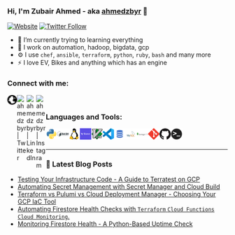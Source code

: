 ### Hi, I'm Zubair Ahmed - aka [ahmedzbyr][website] 👋

[![Website](https://img.shields.io/website?label=ahmedzbyr.gitlab.io&style=for-the-badge&url=https%3A%2F%2Fahmedzbyr.gitlab.io)](https://ahmedzbyr.gitlab.io/)
[![Twitter Follow](https://img.shields.io/twitter/follow/ahmedzbyr?color=1DA1F2&logo=twitter&style=for-the-badge)](https://twitter.com/ahmedzbyr)

- 🌱 I’m currently trying to learning everything 
- 🏢 I work on automation, hadoop, bigdata, gcp
- ⚙️ I use `chef`, `ansible`, `terraform`, `python`, `ruby`, `bash` and many more
- ⚡ I love EV, Bikes and anything which has an engine

### Connect with me:

[<img align="left" alt="ahmedzbyr.gitlab.io" width="22px" src="https://raw.githubusercontent.com/iconic/open-iconic/master/svg/globe.svg" />][website]
[<img align="left" alt="ahmedzbyr | Twitter" width="22px" src="https://cdn.jsdelivr.net/npm/simple-icons@v3/icons/twitter.svg" />][twitter]
[<img align="left" alt="ahmedzbyr | LinkedIn" width="22px" src="https://cdn.jsdelivr.net/npm/simple-icons@v3/icons/linkedin.svg" />][linkedin]
[<img align="left" alt="ahmedzbyr | Instagram" width="22px" src="https://cdn.jsdelivr.net/npm/simple-icons@v3/icons/instagram.svg" />][instagram]

<br />

### Languages and Tools:

[<img align="left" alt="Python" width="26px" src="https://raw.githubusercontent.com/github/explore/80688e429a7d4ef2fca1e82350fe8e3517d3494d/topics/python/python.png" />][website]
[<img align="left" alt="Bash" width="26px" src="https://raw.githubusercontent.com/github/explore/80688e429a7d4ef2fca1e82350fe8e3517d3494d/topics/bash/bash.png" />][website]
[<img align="left" alt="Bash" width="26px" src="https://raw.githubusercontent.com/github/explore/80688e429a7d4ef2fca1e82350fe8e3517d3494d/topics/linux/linux.png" />][website]
[<img align="left" alt="Bash" width="26px" src="https://raw.githubusercontent.com/github/explore/80688e429a7d4ef2fca1e82350fe8e3517d3494d/topics/terraform/terraform.png" />][website]
[<img align="left" alt="Bash" width="26px" src="https://raw.githubusercontent.com/github/explore/80688e429a7d4ef2fca1e82350fe8e3517d3494d/topics/vim/vim.png" />][website]
[<img align="left" alt="VS Code" width="26px" src="https://raw.githubusercontent.com/github/explore/80688e429a7d4ef2fca1e82350fe8e3517d3494d/topics/visual-studio-code/visual-studio-code.png" />][website]
[<img align="left" alt="SQL" width="26px" src="https://raw.githubusercontent.com/github/explore/80688e429a7d4ef2fca1e82350fe8e3517d3494d/topics/sql/sql.png" />][website]
[<img align="left" alt="MySQL" width="26px" src="https://raw.githubusercontent.com/github/explore/80688e429a7d4ef2fca1e82350fe8e3517d3494d/topics/mysql/mysql.png" />][website]
[<img align="left" alt="MongoDB" width="26px" src="https://raw.githubusercontent.com/github/explore/80688e429a7d4ef2fca1e82350fe8e3517d3494d/topics/mongodb/mongodb.png" />][website]
[<img align="left" alt="Git" width="26px" src="https://raw.githubusercontent.com/github/explore/80688e429a7d4ef2fca1e82350fe8e3517d3494d/topics/git/git.png" />][website]
[<img align="left" alt="GitHub" width="26px" src="https://raw.githubusercontent.com/github/explore/78df643247d429f6cc873026c0622819ad797942/topics/github/github.png" />][website]
[<img align="left" alt="Terminal" width="26px" src="https://raw.githubusercontent.com/github/explore/80688e429a7d4ef2fca1e82350fe8e3517d3494d/topics/terminal/terminal.png" />][website]

<br />
<br />


---

### 📕 Latest Blog Posts

<!-- BLOG-POST-LIST:START -->
- [Testing Your Infrastructure Code - A Guide to Terratest on GCP](https://ahmedzbyr.gitlab.io/infrastructure%20as%20code/cloud%20computing/iac-testing-terratest/)
- [Automating Secret Management with Secret Manager and Cloud Build](https://ahmedzbyr.gitlab.io/cloud%20computing/devops/security-cloud-build/)
- [Terraform vs Pulumi vs Cloud Deployment Manager - Choosing Your GCP IaC Tool](https://ahmedzbyr.gitlab.io/cloud%20computing/infrastructure%20as%20code/compare-iac/)
- [Automating Firestore Health Checks with `Terraform` `Cloud Functions` `Cloud Monitoring`.](https://ahmedzbyr.gitlab.io/infrastructure%20as%20code/cloud%20monitoring/firestore-health-check-workflow/)
- [Monitoring Firestore Health - A Python-Based Uptime Check](https://ahmedzbyr.gitlab.io/google%20cloud/databases/firestore-health-check/)
<!-- BLOG-POST-LIST:END -->


[website]: https://ahmedzbyr.gitlab.io/
[twitter]: https://twitter.com/ahmedzbyr
[instagram]: https://instagram.com/ahmedzbyr
[linkedin]: https://linkedin.com/in/ahmedzbyr
